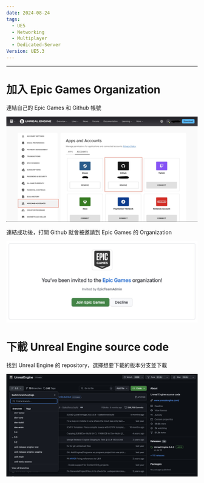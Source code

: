 ```yaml
---
date: 2024-08-24
tags:
  - UE5
  - Networking
  - Multiplayer
  - Dedicated-Server
Version: UE5.3
---
```

---
# 加入 Epic Games Organization
連結自己的 Epic Games 和 Github 帳號

![screenshot 2024-08-24 at 4.34.33 PM](https://raw.githubusercontent.com/agin0634/DuriShen_DevNote/main/_Archives/Images/screenshot%202024-08-24%20at%204.34.33%20PM.jpg)

連結成功後，打開 Github 就會被邀請到 Epic Games 的 Organization 

![screenshot 2024-08-24 at 4.41.32 PM](https://raw.githubusercontent.com/agin0634/DuriShen_DevNote/main/_Archives/Images/screenshot%202024-08-24%20at%204.41.32%20PM.jpg)
<br>
# 下載 Unreal Engine source code
找到 Unreal Engine 的 repository，選擇想要下載的版本分支並下載

![screenshot 2024-08-24 at 4.46.10 PM](https://raw.githubusercontent.com/agin0634/DuriShen_DevNote/main/_Archives/Images/screenshot%202024-08-24%20at%204.46.10%20PM.jpg)
<br>
## 